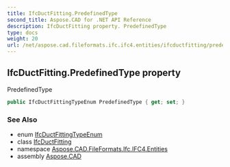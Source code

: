 ```yaml
---
title: IfcDuctFitting.PredefinedType
second_title: Aspose.CAD for .NET API Reference
description: IfcDuctFitting property. PredefinedType
type: docs
weight: 20
url: /net/aspose.cad.fileformats.ifc.ifc4.entities/ifcductfitting/predefinedtype/
---
```

## IfcDuctFitting.PredefinedType property

PredefinedType

```csharp
public IfcDuctFittingTypeEnum PredefinedType { get; set; }
```

### See Also

* enum [IfcDuctFittingTypeEnum](../../../aspose.cad.fileformats.ifc.ifc4.types/ifcductfittingtypeenum/)
* class [IfcDuctFitting](../)
* namespace [Aspose.CAD.FileFormats.Ifc.IFC4.Entities](../../ifcductfitting/)
* assembly [Aspose.CAD](../../../)


